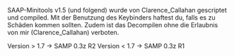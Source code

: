 SAAP-Minitools v1.5 (und folgend) wurde von Clarence_Callahan gescriptet und compiled.
Mit der Benutzung des Keybinders haftest du, falls es zu Schäden kommen sollten.
Zudem ist das Decompilen ohne die Erlaubnis von mir (Clarence_Callahan) verboten.

Version > 1.7 -> SAMP 0.3z R2
Version < 1.7 -> SAMP 0.3z R1
